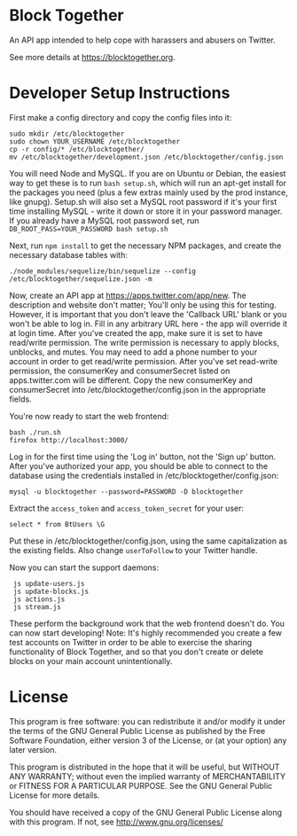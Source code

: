 # Block Together

An API app intended to help cope with harassers and abusers on Twitter.

See more details at https://blocktogether.org.

# Developer Setup Instructions

First make a config directory and copy the config files into it:

    sudo mkdir /etc/blocktogether
    sudo chown YOUR_USERNAME /etc/blocktogether
    cp -r config/* /etc/blocktogether/
    mv /etc/blocktogether/development.json /etc/blocktogether/config.json

You will need Node and MySQL. If you are on Ubuntu or Debian, the
easiest way to get these is to run `bash setup.sh`, which will run an apt-get
install for the packages you need (plus a few extras mainly used by the prod
instance, like gnupg). Setup.sh will also set a MySQL root password if it's your
first time installing MySQL - write it down or store it in your password
manager. If you already have a MySQL root password set, run
`DB_ROOT_PASS=YOUR_PASSWORD bash setup.sh`

Next, run `npm install` to get the necessary NPM packages, and create the
necessary database tables with:

    ./node_modules/sequelize/bin/sequelize --config /etc/blocktogether/sequelize.json -m

Now, create an API app at https://apps.twitter.com/app/new. The description and
website don't matter; You'll only be using this for testing. However, it is
important that you don't leave the 'Callback URL' blank or you won't be able to
log in. Fill in any arbitrary URL here - the app will override it at login time.
After you've created the app, make sure it is set to have read/write permission.
The write permission is necessary to apply blocks, unblocks, and mutes. You may
need to add a phone number to your account in order to get read/write
permission. After you've set read-write permission, the consumerKey and
consumerSecret listed on apps.twitter.com will be different. Copy the new
consumerKey and consumerSecret into /etc/blocktogether/config.json in the
appropriate fields.

You're now ready to start the web frontend:

    bash ./run.sh
    firefox http://localhost:3000/

Log in for the first time using the 'Log in' button, not the 'Sign up' button.
After you've authorized your app, you should be able to connect to the database
using the credentials installed in /etc/blocktogether/config.json:

    mysql -u blocktogether --password=PASSWORD -D blocktogether

Extract the `access_token` and `access_token_secret` for your user:

    select * from BtUsers \G

Put these in /etc/blocktogether/config.json, using the same capitalization as
the existing fields. Also change `userToFollow` to your Twitter handle.

Now you can start the support daemons:

     js update-users.js
     js update-blocks.js
     js actions.js
     js stream.js

These perform the background work that the web frontend doesn't do. You can now
start developing! Note: It's highly recommended you create a few test accounts
on Twitter in order to be able to exercise the sharing functionality of Block
Together, and so that you don't create or delete blocks on your main account
unintentionally.

# License

This program is free software: you can redistribute it and/or modify
it under the terms of the GNU General Public License as published by
the Free Software Foundation, either version 3 of the License, or
(at your option) any later version.

This program is distributed in the hope that it will be useful,
but WITHOUT ANY WARRANTY; without even the implied warranty of
MERCHANTABILITY or FITNESS FOR A PARTICULAR PURPOSE.  See the
GNU General Public License for more details.

You should have received a copy of the GNU General Public License
along with this program.  If not, see <http://www.gnu.org/licenses/>
